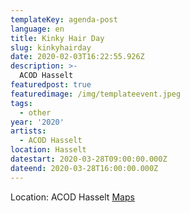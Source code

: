 ```yaml
---
templateKey: agenda-post
language: en
title: Kinky Hair Day
slug: kinkyhairday
date: 2020-02-03T16:22:55.926Z
description: >-
  ACOD Hasselt
featuredpost: true
featuredimage: /img/templateevent.jpeg
tags:
  - other
year: '2020'
artists:
  - ACOD Hasselt
location: Hasselt
datestart: 2020-03-28T09:00:00.000Z
dateend: 2020-03-28T16:00:00.000Z
---
```



Location: ACOD Hasselt
[Maps](https://goo.gl/maps/fFZtcShqhoKGwzPu6)
